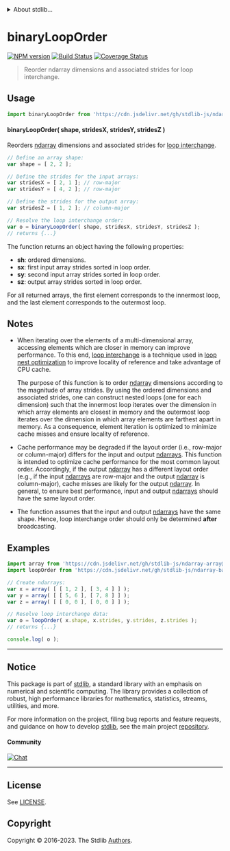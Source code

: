 <!--

@license Apache-2.0

Copyright (c) 2023 The Stdlib Authors.

Licensed under the Apache License, Version 2.0 (the "License");
you may not use this file except in compliance with the License.
You may obtain a copy of the License at

   http://www.apache.org/licenses/LICENSE-2.0

Unless required by applicable law or agreed to in writing, software
distributed under the License is distributed on an "AS IS" BASIS,
WITHOUT WARRANTIES OR CONDITIONS OF ANY KIND, either express or implied.
See the License for the specific language governing permissions and
limitations under the License.

-->


<details>
  <summary>
    About stdlib...
  </summary>
  <p>We believe in a future in which the web is a preferred environment for numerical computation. To help realize this future, we've built stdlib. stdlib is a standard library, with an emphasis on numerical and scientific computation, written in JavaScript (and C) for execution in browsers and in Node.js.</p>
  <p>The library is fully decomposable, being architected in such a way that you can swap out and mix and match APIs and functionality to cater to your exact preferences and use cases.</p>
  <p>When you use stdlib, you can be absolutely certain that you are using the most thorough, rigorous, well-written, studied, documented, tested, measured, and high-quality code out there.</p>
  <p>To join us in bringing numerical computing to the web, get started by checking us out on <a href="https://github.com/stdlib-js/stdlib">GitHub</a>, and please consider <a href="https://opencollective.com/stdlib">financially supporting stdlib</a>. We greatly appreciate your continued support!</p>
</details>

# binaryLoopOrder

[![NPM version][npm-image]][npm-url] [![Build Status][test-image]][test-url] [![Coverage Status][coverage-image]][coverage-url] <!-- [![dependencies][dependencies-image]][dependencies-url] -->

> Reorder ndarray dimensions and associated strides for loop interchange.

<!-- Section to include introductory text. Make sure to keep an empty line after the intro `section` element and another before the `/section` close. -->

<section class="intro">

</section>

<!-- /.intro -->

<!-- Package usage documentation. -->



<section class="usage">

## Usage

```javascript
import binaryLoopOrder from 'https://cdn.jsdelivr.net/gh/stdlib-js/ndarray-base-binary-loop-interchange-order@deno/mod.js';
```

#### binaryLoopOrder( shape, stridesX, stridesY, stridesZ )

Reorders [ndarray][@stdlib/ndarray/ctor] dimensions and associated strides for [loop interchange][loop-interchange].

```javascript
// Define an array shape:
var shape = [ 2, 2 ];

// Define the strides for the input arrays:
var stridesX = [ 2, 1 ]; // row-major
var stridesY = [ 4, 2 ]; // row-major

// Define the strides for the output array:
var stridesZ = [ 1, 2 ]; // column-major

// Resolve the loop interchange order:
var o = binaryLoopOrder( shape, stridesX, stridesY, stridesZ );
// returns {...}
```

The function returns an object having the following properties:

-   **sh**: ordered dimensions.
-   **sx**: first input array strides sorted in loop order.
-   **sy**: second input array strides sorted in loop order.
-   **sz**: output array strides sorted in loop order.

For all returned arrays, the first element corresponds to the innermost loop, and the last element corresponds to the outermost loop.

</section>

<!-- /.usage -->

<!-- Package usage notes. Make sure to keep an empty line after the `section` element and another before the `/section` close. -->

<section class="notes">

## Notes

-   When iterating over the elements of a multi-dimensional array, accessing elements which are closer in memory can improve performance. To this end, [loop interchange][loop-interchange] is a technique used in [loop nest optimization][loop-nest-optimization] to improve locality of reference and take advantage of CPU cache.

    The purpose of this function is to order [ndarray][@stdlib/ndarray/ctor] dimensions according to the magnitude of array strides. By using the ordered dimensions and associated strides, one can construct nested loops (one for each dimension) such that the innermost loop iterates over the dimension in which array elements are closest in memory and the outermost loop iterates over the dimension in which array elements are farthest apart in memory. As a consequence, element iteration is optimized to minimize cache misses and ensure locality of reference.

-   Cache performance may be degraded if the layout order (i.e., row-major or column-major) differs for the input and output [ndarrays][@stdlib/ndarray/ctor]. This function is intended to optimize cache performance for the most common layout order. Accordingly, if the output [ndarray][@stdlib/ndarray/ctor] has a different layout order (e.g., if the input [ndarrays][@stdlib/ndarray/ctor] are row-major and the output [ndarray][@stdlib/ndarray/ctor] is column-major), cache misses are likely for the output [ndarray][@stdlib/ndarray/ctor]. In general, to ensure best performance, input and output [ndarrays][@stdlib/ndarray/ctor] should have the same layout order.

-   The function assumes that the input and output [ndarrays][@stdlib/ndarray/ctor] have the same shape. Hence, loop interchange order should only be determined **after** broadcasting.

</section>

<!-- /.notes -->

<!-- Package usage examples. -->

<section class="examples">

## Examples

<!-- eslint no-undef: "error" -->

```javascript
import array from 'https://cdn.jsdelivr.net/gh/stdlib-js/ndarray-array@deno/mod.js';
import loopOrder from 'https://cdn.jsdelivr.net/gh/stdlib-js/ndarray-base-binary-loop-interchange-order@deno/mod.js';

// Create ndarrays:
var x = array( [ [ 1, 2 ], [ 3, 4 ] ] );
var y = array( [ [ 5, 6 ], [ 7, 8 ] ] );
var z = array( [ [ 0, 0 ], [ 0, 0 ] ] );

// Resolve loop interchange data:
var o = loopOrder( x.shape, x.strides, y.strides, z.strides );
// returns {...}

console.log( o );
```

</section>

<!-- /.examples -->

<!-- Section to include cited references. If references are included, add a horizontal rule *before* the section. Make sure to keep an empty line after the `section` element and another before the `/section` close. -->

<section class="references">

</section>

<!-- /.references -->

<!-- Section for related `stdlib` packages. Do not manually edit this section, as it is automatically populated. -->

<section class="related">

</section>

<!-- /.related -->

<!-- Section for all links. Make sure to keep an empty line after the `section` element and another before the `/section` close. -->


<section class="main-repo" >

* * *

## Notice

This package is part of [stdlib][stdlib], a standard library with an emphasis on numerical and scientific computing. The library provides a collection of robust, high performance libraries for mathematics, statistics, streams, utilities, and more.

For more information on the project, filing bug reports and feature requests, and guidance on how to develop [stdlib][stdlib], see the main project [repository][stdlib].

#### Community

[![Chat][chat-image]][chat-url]

---

## License

See [LICENSE][stdlib-license].


## Copyright

Copyright &copy; 2016-2023. The Stdlib [Authors][stdlib-authors].

</section>

<!-- /.stdlib -->

<!-- Section for all links. Make sure to keep an empty line after the `section` element and another before the `/section` close. -->

<section class="links">

[npm-image]: http://img.shields.io/npm/v/@stdlib/ndarray-base-binary-loop-interchange-order.svg
[npm-url]: https://npmjs.org/package/@stdlib/ndarray-base-binary-loop-interchange-order

[test-image]: https://github.com/stdlib-js/ndarray-base-binary-loop-interchange-order/actions/workflows/test.yml/badge.svg?branch=main
[test-url]: https://github.com/stdlib-js/ndarray-base-binary-loop-interchange-order/actions/workflows/test.yml?query=branch:main

[coverage-image]: https://img.shields.io/codecov/c/github/stdlib-js/ndarray-base-binary-loop-interchange-order/main.svg
[coverage-url]: https://codecov.io/github/stdlib-js/ndarray-base-binary-loop-interchange-order?branch=main

<!--

[dependencies-image]: https://img.shields.io/david/stdlib-js/ndarray-base-binary-loop-interchange-order.svg
[dependencies-url]: https://david-dm.org/stdlib-js/ndarray-base-binary-loop-interchange-order/main

-->

[chat-image]: https://img.shields.io/gitter/room/stdlib-js/stdlib.svg
[chat-url]: https://app.gitter.im/#/room/#stdlib-js_stdlib:gitter.im

[stdlib]: https://github.com/stdlib-js/stdlib

[stdlib-authors]: https://github.com/stdlib-js/stdlib/graphs/contributors

[umd]: https://github.com/umdjs/umd
[es-module]: https://developer.mozilla.org/en-US/docs/Web/JavaScript/Guide/Modules

[deno-url]: https://github.com/stdlib-js/ndarray-base-binary-loop-interchange-order/tree/deno
[umd-url]: https://github.com/stdlib-js/ndarray-base-binary-loop-interchange-order/tree/umd
[esm-url]: https://github.com/stdlib-js/ndarray-base-binary-loop-interchange-order/tree/esm
[branches-url]: https://github.com/stdlib-js/ndarray-base-binary-loop-interchange-order/blob/main/branches.md

[stdlib-license]: https://raw.githubusercontent.com/stdlib-js/ndarray-base-binary-loop-interchange-order/main/LICENSE

[loop-interchange]: https://en.wikipedia.org/wiki/Loop_interchange

[loop-nest-optimization]: https://en.wikipedia.org/wiki/Loop_nest_optimization

[@stdlib/ndarray/ctor]: https://github.com/stdlib-js/ndarray-ctor/tree/deno

</section>

<!-- /.links -->
